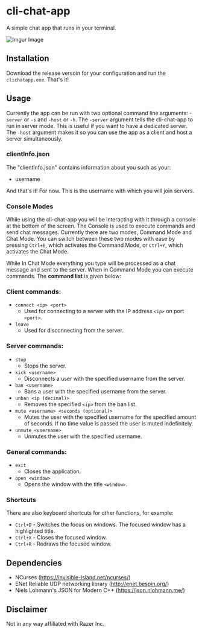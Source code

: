 # cli-chat-app

A simple chat app that runs in your terminal.

![Imgur Image](https://imgur.com/HPxQdCz.jpg)

## Installation

Download the release versoin for your configuration and run the `clichatapp.exe`. That's it!

## Usage

Currently the app can be run with two optional command line arguments: `-server` or `-s` and `-host` or `-h`. The `-server` argument tells the cli-chat-app to run in server mode. This is useful if you want to have a dedicated server. The `-host` argument makes it so you can use the app as a client and host a server simultaneously.

### clientInfo.json

The "clientInfo.json" contains information about you such as your:

 - username

And that's it! For now. This is the username with which you will join servers.

### Console Modes

While using the cli-chat-app you will be interacting with it through a console at the bottom of the screen. The Console is used to execute commands and send chat messages. Currently there are two modes, Command Mode and Chat Mode. You can switch between these two modes with ease by pressing `Ctrl+E`, which activates the Command Mode, or `Ctrl+Y`, which activates the Chat Mode.

While In Chat Mode everything you type will be processed as a chat message and sent to the server. When in Command Mode you can execute commands. The **command list** is given below:

### Client commands:

 - `connect <ip> <port>`
	 - Used for connecting to a server with the IP address `<ip>` on port `<port>`.
 - `leave`
	 - Used for disconnecting from the server.

### Server commands:

 - `stop`
	 - Stops the server.
 - `kick <username>`
	 - Disconnects a user with the specified username from the server.
 - `ban <username>`
	 - Bans a user with the specified username from the server.
 - `unban <ip (decimal)>`
	 - Removes the specified `<ip>` from the ban list.
 - `mute <username> <seconds (optional)>`
	 - Mutes the user with the specified username for the specified amount of seconds. If no time value is passed the user is muted indefinitely.
 - `unmute <username>`
	 - Unmutes the user with the specified username.

### General commands:

 - `exit`
	 - Closes the application.
 - `open <window>`
	 - Opens the window with the title `<window>`.

### Shortcuts

There are also keyboard shortcuts for other functions, for example:

 - `Ctrl+D` - Switches the focus on windows. The focused window has a highlighted title.
 - `Ctrl+X` - Closes the focused window.
 - `Ctrl+R` - Redraws the focused window.

## Dependencies

 - NCurses (https://invisible-island.net/ncurses/)
 - ENet Reliable UDP networking library (http://enet.bespin.org/)
 - Niels Lohmann's JSON for Modern C++ (https://json.nlohmann.me/)

## Disclaimer

Not in any way affiliated with Razer Inc.
